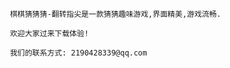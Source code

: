      
     棋棋猜猜猜-翻转指尖是一款猜猜趣味游戏,界面精美,游戏流畅.
     
     欢迎大家过来下载体验! 
     
     我们的联系方式: 2190428339@qq.com
